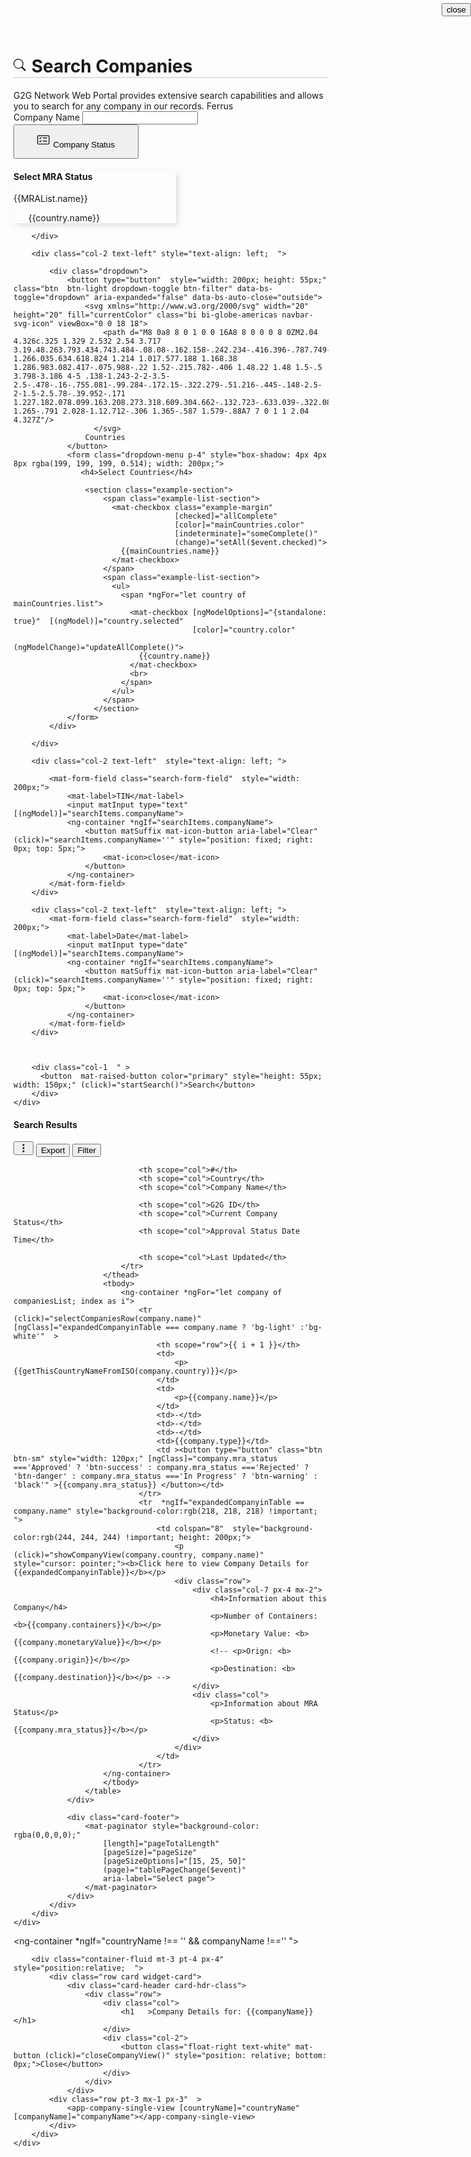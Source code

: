 
<div class="container-fluid  "  >   
    <h1 class="  px-4 pt-4 pb-2 " style="border-bottom: 2px solid rgba(0, 60, 110, 0.15);">
        <svg xmlns="http://www.w3.org/2000/svg" width="22" height="22" fill="currentColor" class="bi bi-search" viewBox="0 0 18 18">
            <path d="M11.742 10.344a6.5 6.5 0 1 0-1.397 1.398h-.001q.044.06.098.115l3.85 3.85a1 1 0 0 0 1.415-1.414l-3.85-3.85a1 1 0 0 0-.115-.1zM12 6.5a5.5 5.5 0 1 1-11 0 5.5 5.5 0 0 1 11 0"/>
        </svg>
        Search Companies
    </h1>
</div>  


<div class="row mx-4 pb-3">
    G2G Network Web Portal provides extensive search capabilities and allows you to search for any company in our records. Ferrus
</div> 

<div class="input-container pb-3"  >   
    <div class="row"style="text-align: left;">
        <div class="col-2 text-left"  style="text-align: left; ">
            <mat-form-field class="search-form-field"  style="width: 200px;">
                <mat-label>Company Name</mat-label>
                <input matInput type="text" [(ngModel)]="searchItems.companyName">
                <ng-container *ngIf="searchItems.companyName">  
                    <button matSuffix mat-icon-button aria-label="Clear" (click)="searchItems.companyName=''" style="position: fixed; right: 0px; top: 5px;">
                        <mat-icon>close</mat-icon>
                    </button>
                </ng-container>
            </mat-form-field>             
        </div>
        <div class="col-2 text-left" style="text-align: left;  ">
            <div class="dropdown">
                <button type="button"  style="width: 200px; height: 55px;" class="btn  btn-light dropdown-toggle btn-filter" data-bs-toggle="dropdown" aria-expanded="false" data-bs-auto-close="outside">
                    <svg xmlns="http://www.w3.org/2000/svg" width="22" height="22" fill="currentColor" class="bi bi-card-checklist" viewBox="0 0 18 18">
                        <path d="M14.5 3a.5.5 0 0 1 .5.5v9a.5.5 0 0 1-.5.5h-13a.5.5 0 0 1-.5-.5v-9a.5.5 0 0 1 .5-.5zm-13-1A1.5 1.5 0 0 0 0 3.5v9A1.5 1.5 0 0 0 1.5 14h13a1.5 1.5 0 0 0 1.5-1.5v-9A1.5 1.5 0 0 0 14.5 2z"/>
                        <path d="M7 5.5a.5.5 0 0 1 .5-.5h5a.5.5 0 0 1 0 1h-5a.5.5 0 0 1-.5-.5m-1.496-.854a.5.5 0 0 1 0 .708l-1.5 1.5a.5.5 0 0 1-.708 0l-.5-.5a.5.5 0 1 1 .708-.708l.146.147 1.146-1.147a.5.5 0 0 1 .708 0M7 9.5a.5.5 0 0 1 .5-.5h5a.5.5 0 0 1 0 1h-5a.5.5 0 0 1-.5-.5m-1.496-.854a.5.5 0 0 1 0 .708l-1.5 1.5a.5.5 0 0 1-.708 0l-.5-.5a.5.5 0 0 1 .708-.708l.146.147 1.146-1.147a.5.5 0 0 1 .708 0"/>
                      </svg>
                      Company Status
                </button>
                <form class="dropdown-menu p-4" style="box-shadow: 4px 4px 8px rgba(199, 199, 199, 0.514); width: 260px;">
                   <h4>Select MRA Status</h4> 
                    <section  >
                        <span  >
                          <mat-checkbox 
                                        [checked]="allMRAComplete"
                                        [color]="MRAList.color"
                                        [indeterminate]="someCompleteMRA()"
                                        (change)="setAllMRA($event.checked)">
                            {{MRAList.name}}
                          </mat-checkbox>
                        </span>
                        <span  >
                          <ul>
                            <span *ngFor="let country of MRAList.list">
                              <mat-checkbox [ngModelOptions]="{standalone: true}"  [(ngModel)]="country.selected"
                                            [color]="country.color"
                                            (ngModelChange)="updateAllCompleteMRA()">
                                {{country.name}}
                              </mat-checkbox>
                              <br>
                            </span>
                          </ul>
                        </span>
                      </section>
                </form>
            </div>

        </div>
        
        <div class="col-2 text-left" style="text-align: left;  ">
        
            <div class="dropdown">
                <button type="button"  style="width: 200px; height: 55px;" class="btn  btn-light dropdown-toggle btn-filter" data-bs-toggle="dropdown" aria-expanded="false" data-bs-auto-close="outside">
                    <svg xmlns="http://www.w3.org/2000/svg" width="20" height="20" fill="currentColor" class="bi bi-globe-americas navbar-svg-icon" viewBox="0 0 18 18">
                        <path d="M8 0a8 8 0 1 0 0 16A8 8 0 0 0 8 0ZM2.04 4.326c.325 1.329 2.532 2.54 3.717 3.19.48.263.793.434.743.484-.08.08-.162.158-.242.234-.416.396-.787.749-.758 1.266.035.634.618.824 1.214 1.017.577.188 1.168.38 1.286.983.082.417-.075.988-.22 1.52-.215.782-.406 1.48.22 1.48 1.5-.5 3.798-3.186 4-5 .138-1.243-2-2-3.5-2.5-.478-.16-.755.081-.99.284-.172.15-.322.279-.51.216-.445-.148-2.5-2-1.5-2.5.78-.39.952-.171 1.227.182.078.099.163.208.273.318.609.304.662-.132.723-.633.039-.322.081-.671.277-.867.434-.434 1.265-.791 2.028-1.12.712-.306 1.365-.587 1.579-.88A7 7 0 1 1 2.04 4.327Z"/>
                      </svg>
                    Countries
                </button>
                <form class="dropdown-menu p-4" style="box-shadow: 4px 4px 8px rgba(199, 199, 199, 0.514); width: 200px;">
                   <h4>Select Countries</h4> 

                    <section class="example-section">
                        <span class="example-list-section">
                          <mat-checkbox class="example-margin"
                                        [checked]="allComplete"
                                        [color]="mainCountries.color"
                                        [indeterminate]="someComplete()"
                                        (change)="setAll($event.checked)">
                            {{mainCountries.name}}
                          </mat-checkbox>
                        </span>
                        <span class="example-list-section">
                          <ul>
                            <span *ngFor="let country of mainCountries.list">
                              <mat-checkbox [ngModelOptions]="{standalone: true}"  [(ngModel)]="country.selected"
                                            [color]="country.color"
                                            (ngModelChange)="updateAllComplete()">
                                {{country.name}}
                              </mat-checkbox>
                              <br>
                            </span>
                          </ul>
                        </span>
                      </section>
                </form>
            </div>

        </div>
        
        <div class="col-2 text-left"  style="text-align: left; ">
           
            <mat-form-field class="search-form-field"  style="width: 200px;">
                <mat-label>TIN</mat-label>
                <input matInput type="text" [(ngModel)]="searchItems.companyName">
                <ng-container *ngIf="searchItems.companyName">  
                    <button matSuffix mat-icon-button aria-label="Clear" (click)="searchItems.companyName=''" style="position: fixed; right: 0px; top: 5px;">
                        <mat-icon>close</mat-icon>
                    </button>
                </ng-container>
            </mat-form-field>             
        </div>

        <div class="col-2 text-left"  style="text-align: left; ">   
            <mat-form-field class="search-form-field"  style="width: 200px;">
                <mat-label>Date</mat-label>
                <input matInput type="date" [(ngModel)]="searchItems.companyName">
                <ng-container *ngIf="searchItems.companyName">  
                    <button matSuffix mat-icon-button aria-label="Clear" (click)="searchItems.companyName=''" style="position: fixed; right: 0px; top: 5px;">
                        <mat-icon>close</mat-icon>
                    </button>
                </ng-container>
            </mat-form-field>             
        </div>
      
   

        <div class="col-1  " >
          <button  mat-raised-button color="primary" style="height: 55px; width: 150px;" (click)="startSearch()">Search</button>
        </div>
    </div>
</div> 







<div class="container-fluid"  style="  position: relative;  " >                
    <div class="row">
        <div class="col ">
            <div class="card widget-card">
                <div class="card-header card-hdr-class">
                    <div class="row">
                        <div class="col">
                            <h4 class="card-title mb-1 pt-1" >Search Results</h4> 
                        </div>
                        <div class="col-1 float-right">                                            
                            <button  class="btn btn-sm px-2 pt-1 pb-1 mb-0 mt-0  " [matMenuTriggerFor]="menu">
                                    <svg xmlns="http://www.w3.org/2000/svg" width="16" height="16" fill="currentColor" class="bi bi-three-dots-vertical" viewBox="0 0 16 16">
                                    <path d="M9.5 13a1.5 1.5 0 1 1-3 0 1.5 1.5 0 0 1 3 0zm0-5a1.5 1.5 0 1 1-3 0 1.5 1.5 0 0 1 3 0zm0-5a1.5 1.5 0 1 1-3 0 1.5 1.5 0 0 1 3 0z"/>
                                </svg>
                                </button>
                                <mat-menu #menu="matMenu">
                                    <button mat-menu-item>Export</button>
                                    <button mat-menu-item>Filter</button>
                                </mat-menu>
                        </div>
                    </div> 
                </div>
                <div class="card-body px-0 pt-0 pb-0 " >                       
                    <table class="table table-hover">
                        <thead>
                            <tr style="height: 50px;">
                                

                                <th scope="col">#</th>
                                <th scope="col">Country</th>
                                <th scope="col">Company Name</th>

                                <th scope="col">G2G ID</th>
                                <th scope="col">Current Company Status</th>
                                <th scope="col">Approval Status Date Time</th> 

                                <th scope="col">Last Updated</th>
                            </tr>
                        </thead>
                        <tbody>
                            <ng-container *ngFor="let company of companiesList; index as i"> 
                                <tr (click)="selectCompaniesRow(company.name)" [ngClass]="expandedCompanyinTable === company.name ? 'bg-light' :'bg-white'"  >
                                    <th scope="row">{{ i + 1 }}</th>
                                    <td> 
                                        <p>{{getThisCountryNameFromISO(company.country)}}</p>
                                    </td>
                                    <td> 
                                        <p>{{company.name}}</p>
                                    </td>
                                    <td>-</td> 
                                    <td>-</td> 
                                    <td>-</td> 
                                    <td>{{company.type}}</td> 
                                    <td ><button type="button" class="btn btn-sm" style="width: 120px;" [ngClass]="company.mra_status ==='Approved' ? 'btn-success' : company.mra_status ==='Rejected' ? 'btn-danger' : company.mra_status ==='In Progress' ? 'btn-warning' : 'black'" >{{company.mra_status}} </button></td>
                                </tr>
                                <tr  *ngIf="expandedCompanyinTable == company.name" style="background-color:rgb(218, 218, 218) !important;  ">                                            
                                    <td colspan="8"  style="background-color:rgb(244, 244, 244) !important; height: 200px;">
                                        <p  (click)="showCompanyView(company.country, company.name)" style="cursor: pointer;"><b>Click here to view Company Details for {{expandedCompanyinTable}}</b></p>
                                        <div class="row">
                                            <div class="col-7 px-4 mx-2">
                                                <h4>Information about this Company</h4>
                                                <p>Number of Containers: <b>{{company.containers}}</b></p>
                                                <p>Monetary Value: <b>{{company.monetaryValue}}</b></p>
                                                <!-- <p>Orign: <b>{{company.origin}}</b></p>
                                                <p>Destination: <b>{{company.destination}}</b></p> -->
                                            </div>
                                            <div class="col">
                                                <p>Information about MRA Status</p>
                                                <p>Status: <b>{{company.mra_status}}</b></p>
                                            </div>
                                        </div>
                                    </td>
                                </tr>
                        </ng-container>
                        </tbody>
                    </table>
                </div>
                
                <div class="card-footer">
                    <mat-paginator style="background-color: rgba(0,0,0,0);"
                        [length]="pageTotalLength" 
                        [pageSize]="pageSize"
                        [pageSizeOptions]="[15, 25, 50]"
                        (page)="tablePageChange($event)"
                        aria-label="Select page">
                    </mat-paginator>
                </div>
            </div>
        </div>
    </div>
</div>




<ng-container *ngIf="countryName !== '' && companyName !=='' ">
    
        <div class="container-fluid mt-3 pt-4 px-4" style="position:relative;  ">
            <div class="row card widget-card"> 
                <div class="card-header card-hdr-class">
                    <div class="row">
                        <div class="col">
                            <h1   >Company Details for: {{companyName}}</h1>
                        </div>
                        <div class="col-2">
                            <button class="float-right text-white" mat-button (click)="closeCompanyView()" style="position: relative; bottom: 0px;">Close</button>
                        </div>
                    </div>
                </div>
            <div class="row pt-3 mx-1 px-3"  >
                <app-company-single-view [countryName]="countryName" [companyName]="companyName"></app-company-single-view>
            </div>
        </div>
    </div>
</ng-container>
